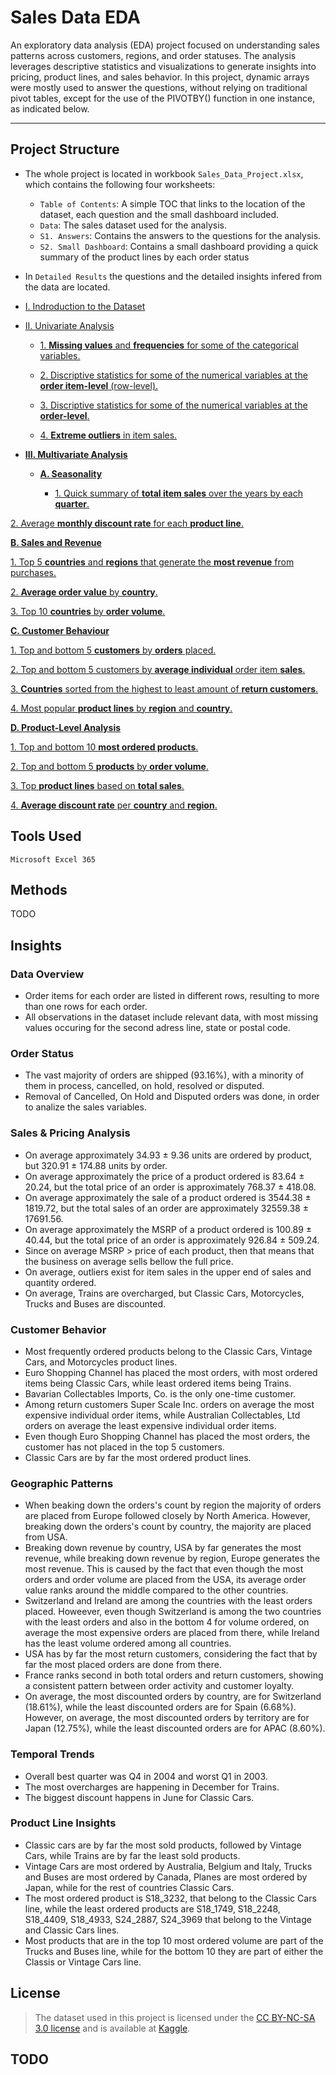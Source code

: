 # Sales Data EDA

An exploratory data analysis (EDA) project focused on understanding sales patterns across customers, regions, and order statuses. 
The analysis leverages descriptive statistics and visualizations to generate insights into pricing, product lines, and sales behavior.
In this project, dynamic arrays were mostly used to answer the questions, without relying on traditional pivot tables, except for the use of the PIVOTBY() function in one instance, as indicated below.

------------------------

## Project Structure

- The whole project is located in workbook `Sales_Data_Project.xlsx`, which contains the following four worksheets:

    - `Table of Contents`: A simple TOC that links to the location of the dataset, each question and the small dashboard included.
    - `Data`: The sales dataset used for the analysis.
    - `S1. Answers`: Contains the answers to the questions for the analysis.
    - `S2. Small Dashboard`: Contains a small dashboard providing a quick summary of the product lines by each order status

- In `Detailed Results` the questions and the detailed insights infered from the data are located.


- [I. Indroduction to the Dataset](https://github.com/EfiLygda/Excel-Projects/blob/main/Sales%20Data/Datailed%20Results.md#i-indroduction-to-the-dataset)

- [II. Univariate Analysis](https://github.com/EfiLygda/Excel-Projects/blob/main/Sales%20Data/Datailed%20Results.md#i%CE%B9-univariate-analysis)

    - [1. **Missing values** and **frequencies** for some of the categorical variables.](https://github.com/EfiLygda/Excel-Projects/blob/main/Sales%20Data/Datailed%20Results.md#1-missing-values-and-frequencies-for-some-of-the-categorical-variables)
    
    - [2. Discriptive statistics for some of the numerical variables at the **order item-level** (row-level).](https://github.com/EfiLygda/Excel-Projects/blob/main/Sales%20Data/Datailed%20Results.md#2-discriptive-statistics-for-some-of-the-numerical-variables-at-the-order-item-level-row-level)
    
    - [3. Discriptive statistics for some of the numerical variables at the **order-level**.](https://github.com/EfiLygda/Excel-Projects/blob/main/Sales%20Data/Datailed%20Results.md#3-discriptive-statistics-for-some-of-the-numerical-variables-at-the-order-level)
    
    - [4. **Extreme outliers** in item sales.](https://github.com/EfiLygda/Excel-Projects/blob/main/Sales%20Data/Datailed%20Results.md#4-extreme-outliers-in-item-sales)
    
- [**III. Multivariate Analysis**](https://github.com/EfiLygda/Excel-Projects/blob/main/Sales%20Data/Datailed%20Results.md#ii%CE%B9-multivariate-analysis)

    - [**A. Seasonality**](https://github.com/EfiLygda/Excel-Projects/blob/main/Sales%20Data/Datailed%20Results.md#a-seasonality)
  
        - [1. Quick summary of **total item sales** over the years by each **quarter**.](https://github.com/EfiLygda/Excel-Projects/blob/main/Sales%20Data/Datailed%20Results.md#1-quick-summary-of-total-item-sales-over-the-years-by-each-quarter)
    
[2. Average **monthly discount rate** for each **product line**.](https://github.com/EfiLygda/Excel-Projects/blob/main/Sales%20Data/Datailed%20Results.md#2-average-monthly-discount-rate-for-each-product-line)
    
[**B. Sales and Revenue**](https://github.com/EfiLygda/Excel-Projects/blob/main/Sales%20Data/Datailed%20Results.md#b-sales-and-revenue)
  
[1. Top 5 **countries** and **regions** that generate the **most revenue** from purchases.](https://github.com/EfiLygda/Excel-Projects/blob/main/Sales%20Data/Datailed%20Results.md#1-top-5-countries-and-regions-that-generate-the-most-revenue-from-purchases)
    
[2. **Average order value** by **country**.](https://github.com/EfiLygda/Excel-Projects/blob/main/Sales%20Data/Datailed%20Results.md#2-average-order-value-by-country)
    
[3. Top 10 **countries** by **order volume**.](https://github.com/EfiLygda/Excel-Projects/blob/main/Sales%20Data/Datailed%20Results.md#3-top-10-countries-by-order-volume)
    
[**C. Customer Behaviour**](https://github.com/EfiLygda/Excel-Projects/blob/main/Sales%20Data/Datailed%20Results.md#c-customer-behaviour)
  
[1. Top and bottom 5 **customers** by **orders** placed.](https://github.com/EfiLygda/Excel-Projects/blob/main/Sales%20Data/Datailed%20Results.md#1-top-and-bottom-5-customers-by-orders-placed)
    
[2. Top and bottom 5 customers by **average individual** order item **sales**.](https://github.com/EfiLygda/Excel-Projects/blob/main/Sales%20Data/Datailed%20Results.md#2-top-and-bottom-5-customers-by-average-individual-order-item-sales)
    
[3. **Countries** sorted from the highest to least amount of **return customers**.](https://github.com/EfiLygda/Excel-Projects/blob/main/Sales%20Data/Datailed%20Results.md#3-countries-sorted-from-the-highest-to-least-amount-of-return-customers)
    
[4. Most popular **product lines** by **region** and **country**.](https://github.com/EfiLygda/Excel-Projects/blob/main/Sales%20Data/Datailed%20Results.md#4-most-popular-product-lines-by-region-and-country)
    
[**D. Product-Level Analysis**](https://github.com/EfiLygda/Excel-Projects/blob/main/Sales%20Data/Datailed%20Results.md#d-product-level-analysis)
  
[1. Top and bottom 10 **most ordered products**.](https://github.com/EfiLygda/Excel-Projects/blob/main/Sales%20Data/Datailed%20Results.md#1-top-and-bottom-10-most-ordered-products)
    
[2. Top and bottom 5 **products** by **order volume**.](https://github.com/EfiLygda/Excel-Projects/blob/main/Sales%20Data/Datailed%20Results.md#2-top-and-bottom-5-products-by-order-volume)
    
[3. Top **product lines** based on **total sales**.](https://github.com/EfiLygda/Excel-Projects/blob/main/Sales%20Data/Datailed%20Results.md#3-top-product-lines-based-on-total-sales)
    
[4. **Average discount rate** per **country** and **region**.](https://github.com/EfiLygda/Excel-Projects/blob/main/Sales%20Data/Datailed%20Results.md#4-average-discount-rate-per-country-and-region)


## Tools Used

`Microsoft Excel 365`


## Methods

TODO

   


## Insights

### Data Overview

- Order items for each order are listed in different rows, resulting to more than one rows for each order.
- All observations in the dataset include relevant data, with most missing values occuring for the second adress line, state or postal code.

### Order Status
- The vast majority of orders are shipped (93.16%), with a minority of them in process, cancelled, on hold, resolved or disputed.
- Removal of Cancelled, On Hold and Disputed orders was done, in order to analize the sales variables.

    
### Sales & Pricing Analysis
- On average approximately 34.93 ± 9.36 units are ordered by product, but 320.91 ± 174.88 units by order.
- On average approximately the price of a product ordered is 83.64 ± 20.24, but the total price of an order is approximately 768.37 ± 418.08.
- On average approximately the sale of a product ordered is 3544.38 ± 1819.72, but the total sales of an order are approximately 32559.38 ± 17691.56.
- On average approximately the MSRP of a product ordered is 100.89 ± 40.44, but the total price of an order is approximately 926.84 ± 509.24.
- Since on average MSRP > price of each product, then that means that the business on average sells bellow the full price.
- On average, outliers exist for item sales in the upper end of sales and quantity ordered.
- On average, Trains are overcharged, but Classic Cars,  Motorcycles, Trucks and Buses are discounted.
  
### Customer Behavior
- Most frequently ordered products belong to the Classic Cars, Vintage Cars, and Motorcycles product lines.
- Euro Shopping Channel has placed the most orders, with most ordered items being Classic Cars, while least ordered items being Trains.
- Bavarian Collectables Imports, Co. is the only one-time customer.
- Among return customers Super Scale Inc. orders on average the most expensive individual order items, while Australian Collectables, Ltd orders on average the least expensive individual order items.
- Even though Euro Shopping Channel has placed the most orders, the customer has not placed in the top 5 customers.
- Classic Cars are by far the most ordered product lines.

### Geographic Patterns
- When beaking down the orders's count by region the majority of orders are placed from Europe followed closely by North America. However, breaking down the orders's count by country, the majority are placed from USA.
- Breaking down revenue by country, USA by far generates the most revenue, while breaking down revenue by region, Europe generates the most revenue.
This is caused by the fact that even though the most orders and order volume are placed from the USA, its average order value ranks around the middle compared to the other countries.
- Switzerland and Ireland are among the countries with the least orders placed.
Howeever, even though Switzerland is among the two countries with the least orders and also in the bottom 4 for volume ordered, on average the most expensive orders are placed from there, while Ireland has the least volume ordered among all countries.
- USA has by far the most return customers, considering the fact that by far the most placed orders are done from there.
- France ranks second in both total orders and return customers, showing a consistent pattern between order activity and customer loyalty.
- On average, the most discounted orders by country, are for Switzerland (18.61%), while the least discounted orders are for Spain (6.68%).
However, on average, the most discounted orders by territory are for Japan (12.75%), while the least discounted orders are for APAC (8.60%).

### Temporal Trends
- Overall best quarter was Q4 in 2004 and worst Q1 in 2003.
- The most overcharges are happening in December for Trains.
- The biggest discount happens in June for Classic Cars.

  
### Product Line Insights
- Classic cars are by far the most sold products, followed by Vintage Cars, while Trains are by far the least sold products.
- Vintage Cars are most ordered by Australia, Belgium and Italy,  Trucks and Buses are most ordered by Canada,  Planes are most ordered by Japan, while for the rest of countries Classic Cars.
- The most ordered product is S18_3232, that belong to the Classic Cars line, while the least ordered products are S18_1749, S18_2248, S18_4409, S18_4933, S24_2887, S24_3969 that belong to the Vintage and Classic Cars lines.
- Most products that are in the top 10 most ordered volume are part of the Trucks and Buses line, while for the bottom 10 they are part of either the Classis or Vintage Cars line.



## License
> The dataset used in this project is licensed under the [CC BY-NC-SA 3.0 license](https://creativecommons.org/licenses/by-nc-sa/3.0/) and is available at [Kaggle](https://www.kaggle.com/datasets/kyanyoga/sample-sales-data/data).

## TODO



